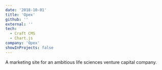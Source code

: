 ```yaml
---
date: '2018-10-01'
title: 'Opex'
github: ''
external: ''
tech:
  - Craft CMS
  - Chart.js
company: 'Opex'
showInProjects: false
---
```


A marketing site for an ambitious life sciences venture capital company.
